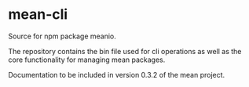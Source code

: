 mean-cli
========

Source for npm package meanio.

The repository contains the bin file used for cli operations as well as the core functionality for managing mean packages.

Documentation to be included in version 0.3.2 of the mean project.
